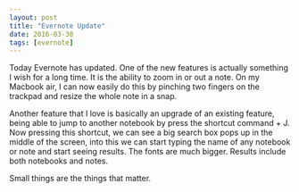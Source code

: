 ```yaml
---
layout: post
title: "Evernote Update"
date: 2016-03-30
tags: [evernote]
---
```


Today Evernote has updated. One of the new features is actually something I wish for a long time. It is the ability to zoom in or out a note. On my Macbook air, I can now easily do this by pinching two fingers on the trackpad and resize the whole note in a snap.

Another feature that I love is basically an upgrade of an existing feature, being able to jump to another notebook by press the shortcut command + J. Now pressing this shortcut, we can see a big search box pops up in the middle of the screen, into this we can start typing the name of any notebook or note and start seeing results. The fonts are much bigger. Results include both notebooks and notes.

Small things are the things that matter.